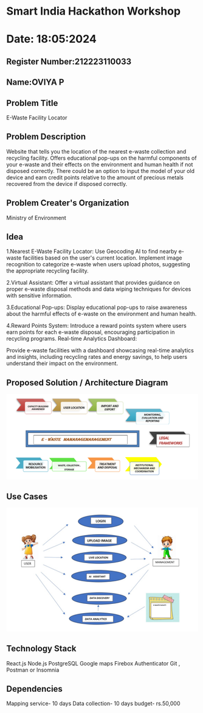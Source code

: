 # Smart India Hackathon Workshop
# Date: 18:05:2024
## Register Number:212223110033
## Name:OVIYA P

## Problem Title
E-Waste Facility Locator
## Problem Description
Website that tells you the location of the nearest e-waste collection and recycling facility. Offers educational pop-ups on the harmful components of your e-waste and their effects on the environment and human health if not disposed correctly. There could be an option to input the model of your old device and earn credit points relative to the amount of precious metals recovered from the device if disposed correctly.
## Problem Creater's Organization
Ministry of Environment

## Idea
1.Nearest E-Waste Facility Locator:
Use Geocoding AI to find nearby e-waste facilities based on the user's current location.
Implement image recognition to categorize e-waste when users upload photos, suggesting the appropriate recycling facility.

2.Virtual Assistant:
Offer a virtual assistant that provides guidance on proper e-waste disposal methods and data wiping techniques for devices with sensitive information.

3.Educational Pop-ups:
Display educational pop-ups to raise awareness about the harmful effects of e-waste on the environment and human health.

4.Reward Points System:
Introduce a reward points system where users earn points for each e-waste disposal, encouraging participation in recycling programs.
Real-time Analytics Dashboard:

Provide e-waste facilities with a dashboard showcasing real-time analytics and insights, including recycling rates and energy savings, to help users understand their impact on the environment.








## Proposed Solution / Architecture Diagram
![alt text](image-1.png)

## Use Cases
![alt text](10-2.jpg)

## Technology Stack
React.js
Node.js 
PostgreSQL
Google maps
Firebox Authenticator
Git , Postman or Insomnia

## Dependencies

Mapping service- 10 days
Data collection- 10 days
budget- rs.50,000

